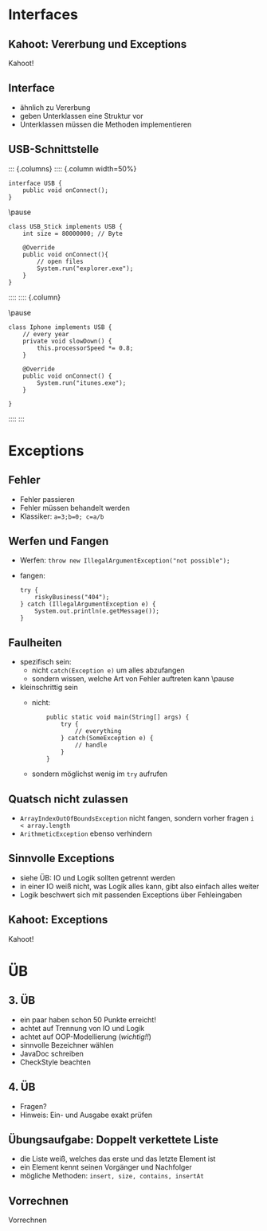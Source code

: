 # Interfaces

## Kahoot: Vererbung und Exceptions

Kahoot!

## Interface

- ähnlich zu Vererbung
- geben Unterklassen eine Struktur vor
- Unterklassen müssen die Methoden implementieren

## USB-Schnittstelle

::: {.columns}
:::: {.column width=50%}

~~~
interface USB {
    public void onConnect();
}
~~~

\pause

~~~
class USB_Stick implements USB {
    int size = 80000000; // Byte

    @Override
    public void onConnect(){
        // open files
        System.run("explorer.exe");
    }
}
~~~

::::
:::: {.column}

\pause

~~~
class Iphone implements USB {
    // every year
    private void slowDown() {
        this.processorSpeed *= 0.8;
    }

    @Override
    public void onConnect() {
        System.run("itunes.exe");
    }

}
~~~

::::
:::

# Exceptions

## Fehler

- Fehler passieren
- Fehler müssen behandelt werden
- Klassiker: `a=3;b=0; c=a/b`

## Werfen und Fangen

- Werfen: `throw new IllegalArgumentException("not possible");`
- fangen:

    ~~~
    try {
        riskyBusiness("404");
    } catch (IllegalArgumentException e) {
        System.out.println(e.getMessage());
    }
    ~~~

## Faulheiten

- spezifisch sein:
  - nicht `catch(Exception e)` um alles abzufangen
  - sondern wissen, welche Art von Fehler auftreten kann
\pause
- kleinschrittig sein
  - nicht:

    ~~~
        public static void main(String[] args) {
            try {
                // everything
            } catch(SomeException e) {
                // handle
            }
        }
    ~~~

  - sondern möglichst wenig im `try` aufrufen

## Quatsch nicht zulassen

- `ArrayIndexOutOfBoundsException` nicht fangen, sondern vorher fragen `i < array.length`
- `ArithmeticException` ebenso verhindern

## Sinnvolle Exceptions

- siehe ÜB: IO und Logik sollten getrennt werden
- in einer IO weiß nicht, was Logik alles kann, gibt also einfach alles weiter
- Logik beschwert sich mit passenden Exceptions über Fehleingaben

## Kahoot: Exceptions

Kahoot!

# ÜB

## 3. ÜB

- ein paar haben schon 50 Punkte erreicht!
- achtet auf Trennung von IO und Logik
- achtet auf OOP-Modellierung (_wichtig!!_)
- sinnvolle Bezeichner wählen
- JavaDoc schreiben
- CheckStyle beachten

## 4. ÜB

- Fragen?
- Hinweis: Ein- und Ausgabe exakt prüfen

## Übungsaufgabe: Doppelt verkettete Liste

- die Liste weiß, welches das erste und das letzte Element ist
- ein Element kennt seinen Vorgänger und Nachfolger
- mögliche Methoden: `insert, size, contains, insertAt`

## Vorrechnen

Vorrechnen
